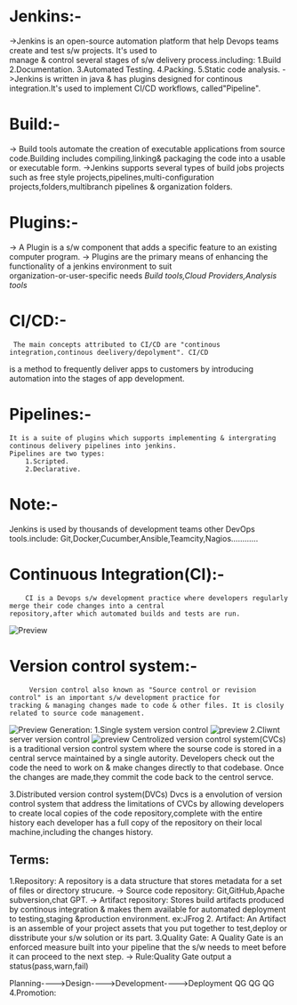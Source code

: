 # Jenkins:-
 ->Jenkins is an open-source automation platform that help Devops teams create and test s/w projects. It's used to  
    manage & control several stages of s/w delivery process.including:
                1.Build
                2.Documentation.
                3.Automated Testing.
                4.Packing.
                5.Static code analysis.
 ->Jenkins is written in java & has plugins designed for continous integration.It's used to implement CI/CD workflows,
     called"Pipeline". 

# Build:-
-> Build tools automate the creation of executable applications from source code.Building includes compiling,linking& 
    packaging the code into a usable or executable form.
->Jenkins supports several types of build jobs projects such as free style projects,pipelines,multi-configuration  
     projects,folders,multibranch pipelines & organization folders.

# Plugins:-
-> A Plugin is a s/w component that adds a specific feature to an existing computer program.
-> Plugins are the primary means of enhancing the functionality of a jenkins environment to suit   
    organization-or-user-specific needs
    *Build tools,Cloud Providers,Analysis tools*

# CI/CD:-
     The main concepts attributed to CI/CD are "continous integration,continous deelivery/depolyment". CI/CD
  is a method to frequently deliver apps to customers by introducing automation into the stages of app development.

# Pipelines:-
    It is a suite of plugins which supports implementing & intergrating continous delivery pipelines into jenkins.
    Pipelines are two types:
        1.Scripted.
        2.Declarative.

# Note:- 
 Jenkins is used by thousands of development teams other DevOps tools.include:
 Git,Docker,Cucumber,Ansible,Teamcity,Nagios............   

# Continuous Integration(CI):-
        CI is a Devops s/w development practice where developers regularly merge their code changes into a central
    repository,after which automated builds and tests are run.  
  ![Preview](image-1.png)

  # Version control system:-
         Version control also known as "Source control or revision control" is an important s/w development practice for 
    tracking & managing changes made to code & other files. It is closily related to source code management.     
  ![Preview](image-2.png)
Generation:
1.Single system version control
![preview](image-3.png)
2.Cliwnt server version control
![preview](image.png) 
       Centrolized version control system(CVCs) is a traditional version control system where the sourse code is stored
  in a central servce maintained by a single autority. Developers check out the code the need to work on & make changes directly to that codebase. Once the changes are made,they commit the code back to the centrol servce.  

  3.Distributed version control system(DVCs)
        Dvcs is a envolution of version control system that address the limitations of CVCs by allowing developers to 
    create local copies of the code repository,complete with the entire history each developer has a full copy of the repository on their local machine,including the changes history.     
        
  ## Terms:

  1.Repository:
      A repository is a data structure that stores metadata for a set of files or directory strucure.
    -> Source code repository: Git,GitHub,Apache subversion,chat GPT.
    -> Artifact repository: Stores build artifacts produced by continous integration & makes them available for
                             automated deployment to testing,staging &production environment.
                             ex:JFrog
  2. Artifact:
       An Artifact is an assemble of your project assets that you put together to test,deploy or disstribute your s/w
     solution or its part.
  3.Quality Gate:
        A Quality Gate is an enforced measure built into your pipeline that the s/w needs to meet before it can proceed to the next step.
    -> Rule:Quality Gate output a status(pass,warn,fail)

   Planning---->Design---->Development---->Deployment
           QG         QG               QG
   4.Promotion:


